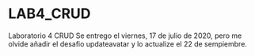 # LAB4_CRUD
Laboratorio 4 CRUD
Se entrego el viernes, 17 de julio de 2020, pero me olvide añadir el desafio updateavatar y lo actualize el 22 de sempiembre.
